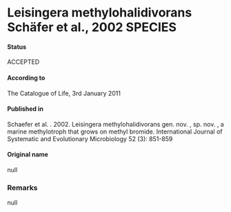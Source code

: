 # Leisingera methylohalidivorans Schäfer et al., 2002 SPECIES

#### Status
ACCEPTED

#### According to
The Catalogue of Life, 3rd January 2011

#### Published in
Schaefer et al. . 2002. Leisingera methylohalidivorans gen. nov. , sp. nov. , a marine methylotroph that grows on methyl bromide. International Journal of Systematic and Evolutionary Microbiology 52 (3): 851-859

#### Original name
null

### Remarks
null